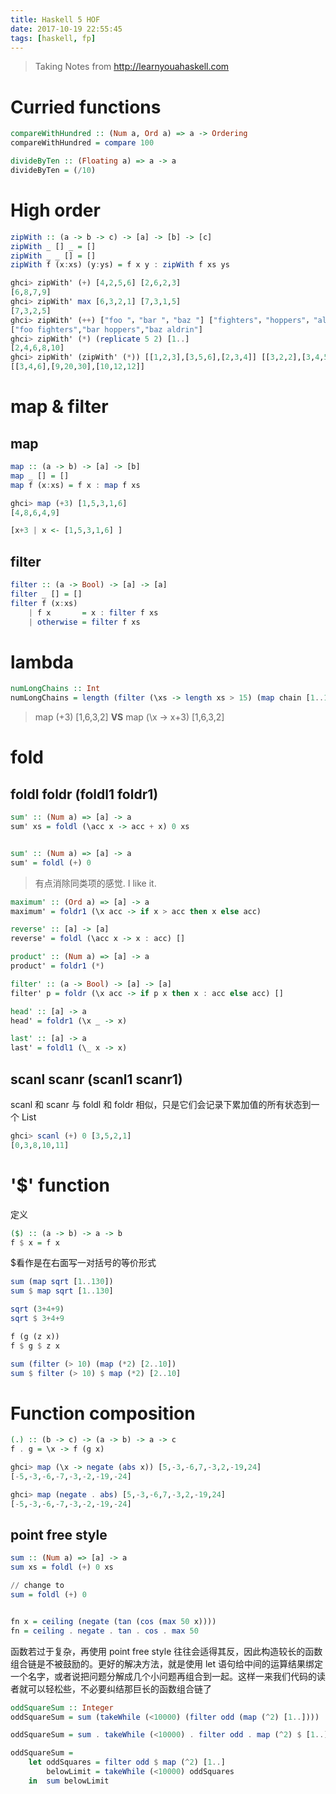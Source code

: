```yaml
---
title: Haskell 5 HOF
date: 2017-10-19 22:55:45
tags: [haskell, fp]
---
```


> Taking Notes from http://learnyouahaskell.com

# Curried functions

```haskell
compareWithHundred :: (Num a, Ord a) => a -> Ordering
compareWithHundred = compare 100

divideByTen :: (Floating a) => a -> a
divideByTen = (/10)
```
<!--more-->

# High order
```haskell
zipWith :: (a -> b -> c) -> [a] -> [b] -> [c]
zipWith _ [] _ = []
zipWith _ _ [] = []
zipWith f (x:xs) (y:ys) = f x y : zipWith f xs ys

ghci> zipWith' (+) [4,2,5,6] [2,6,2,3]  
[6,8,7,9]  
ghci> zipWith' max [6,3,2,1] [7,3,1,5]  
[7,3,2,5]  
ghci> zipWith' (++) ["foo "，"bar "，"baz "] ["fighters"，"hoppers"，"aldrin"]  
["foo fighters","bar hoppers","baz aldrin"]  
ghci> zipWith' (*) (replicate 5 2) [1..]  
[2,4,6,8,10]  
ghci> zipWith' (zipWith' (*)) [[1,2,3],[3,5,6],[2,3,4]] [[3,2,2],[3,4,5],[5,4,3]]  
[[3,4,6],[9,20,30],[10,12,12]]
```

# map & filter

## map
```haskell
map :: (a -> b) -> [a] -> [b]
map _ [] = []
map f (x:xs) = f x : map f xs

ghci> map (+3) [1,5,3,1,6]  
[4,8,6,4,9]  

[x+3 | x <- [1,5,3,1,6] ]
```
## filter
```haskell
filter :: (a -> Bool) -> [a] -> [a]
filter _ [] = []
filter f (x:xs)
    | f x       = x : filter f xs
    | otherwise = filter f xs
```

# lambda
```haskell
numLongChains :: Int
numLongChains = length (filter (\xs -> length xs > 15) (map chain [1..100]))
```

> map (+3) [1,6,3,2]   **VS**   map (\x -> x+3) [1,6,3,2]

# fold
## foldl foldr (foldl1 foldr1)
```haskell
sum' :: (Num a) => [a] -> a
sum' xs = foldl (\acc x -> acc + x) 0 xs


sum' :: (Num a) => [a] -> a
sum' = foldl (+) 0
```

> 有点消除同类项的感觉. I like it.

```haskell
maximum' :: (Ord a) => [a] -> a  
maximum' = foldr1 (\x acc -> if x > acc then x else acc)  

reverse' :: [a] -> [a]  
reverse' = foldl (\acc x -> x : acc) []  

product' :: (Num a) => [a] -> a  
product' = foldr1 (*)  

filter' :: (a -> Bool) -> [a] -> [a]  
filter' p = foldr (\x acc -> if p x then x : acc else acc) []  

head' :: [a] -> a  
head' = foldr1 (\x _ -> x)  

last' :: [a] -> a  
last' = foldl1 (\_ x -> x)
```

## scanl scanr (scanl1 scanr1)
scanl 和 scanr 与 foldl 和 foldr 相似，只是它们会记录下累加值的所有状态到一个 List

```haskell
ghci> scanl (+) 0 [3,5,2,1]  
[0,3,8,10,11]  
```

# '$' function
定义
```haskell
($) :: (a -> b) -> a -> b  
f $ x = f x
```
$看作是在右面写一对括号的等价形式


```haskell
sum (map sqrt [1..130])
sum $ map sqrt [1..130]

sqrt (3+4+9)
sqrt $ 3+4+9

f (g (z x))
f $ g $ z x

sum (filter (> 10) (map (*2) [2..10])
sum $ filter (> 10) $ map (*2) [2..10]
```

# Function composition

```haskell
(.) :: (b -> c) -> (a -> b) -> a -> c  
f . g = \x -> f (g x)
```

```haskell
ghci> map (\x -> negate (abs x)) [5,-3,-6,7,-3,2,-19,24]  
[-5,-3,-6,-7,-3,-2,-19,-24]

ghci> map (negate . abs) [5,-3,-6,7,-3,2,-19,24]  
[-5,-3,-6,-7,-3,-2,-19,-24]
```

## point free style
```haskell
sum :: (Num a) => [a] -> a
sum xs = foldl (+) 0 xs

// change to
sum = foldl (+) 0


fn x = ceiling (negate (tan (cos (max 50 x))))
fn = ceiling . negate . tan . cos . max 50
```
函数若过于复杂，再使用 point free style 往往会适得其反，因此构造较长的函数组合链是不被鼓励的。更好的解决方法，就是使用 let 语句给中间的运算结果绑定一个名字，或者说把问题分解成几个小问题再组合到一起。这样一来我们代码的读者就可以轻松些，不必要纠结那巨长的函数组合链了

```haskell
oddSquareSum :: Integer  
oddSquareSum = sum (takeWhile (<10000) (filter odd (map (^2) [1..])))

oddSquareSum = sum . takeWhile (<10000) . filter odd . map (^2) $ [1..]

oddSquareSum =   
    let oddSquares = filter odd $ map (^2) [1..]  
        belowLimit = takeWhile (<10000) oddSquares  
    in  sum belowLimit
```